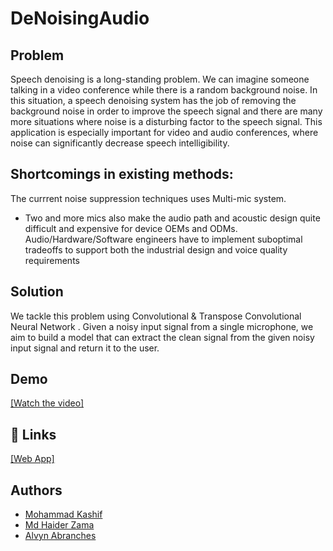 # DeNoisingAudio
## Problem 
Speech denoising is a long-standing problem. We can imagine someone talking in a video conference while there is a random background noise. In this situation, a speech denoising system has the job of removing the background noise in order to improve the speech signal and there are many more situations where noise is a disturbing factor to the speech signal. This application is especially important for video and audio conferences, where noise can significantly decrease speech intelligibility.

## Shortcomings in existing methods:
The currrent noise suppression techniques uses Multi-mic system.

- Two and more mics also make the audio path and acoustic design quite difficult and expensive for device OEMs and ODMs. Audio/Hardware/Software engineers have to implement suboptimal tradeoffs to support both the industrial design and voice quality requirements

## Solution
 We tackle this problem using Convolutional & Transpose Convolutional Neural Network . Given a noisy input signal from a single microphone, we aim to build a model that can extract the clean signal from the given noisy input signal and return it to the user. 

## Demo 

[[Watch the video]](https://youtu.be/nKR0W6nJChU)


## 🔗 Links 
[[Web App]](https://m0hammad-kashif-denoisingaudio-main-auy054.streamlitapp.com/)


## Authors

- [Mohammad Kashif](https://github.com/M0hammad-Kashif)
- [Md Haider Zama](https://github.com/haiderzm)
- [Alvyn Abranches](https://github.com/alvynabranches)
